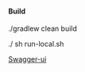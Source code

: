 
#### Build

./gradlew clean build

./ sh run-local.sh

[Swagger-ui](http://localhost:3000/swagger-ui/index.html)